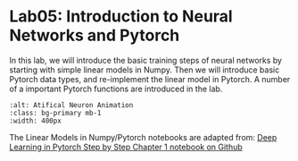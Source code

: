 Lab05: Introduction to Neural Networks and Pytorch
===================================================
In this lab, we will introduce the basic training steps of neural networks by starting with simple linear models in Numpy. Then we will introduce basic Pytorch data types, and re-implement the linear model in Pytorch. A number of a important Pytorch functions are introduced in the lab. 

```{figure} ../images/artificial_neuron.gif
:alt: Atifical Neuron Animation
:class: bg-primary mb-1
:width: 400px
```

The Linear Models in Numpy/Pytorch notebooks are adapted from: [Deep Learning in Pytorch Step by Step Chapter 1 notebook on Github](https://github.com/dvgodoy/PyTorchStepByStep/blob/master/Chapter01.ipynb)